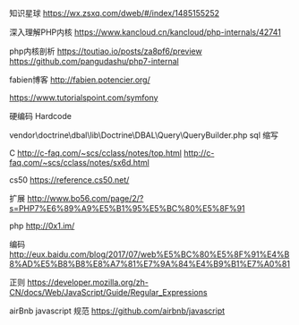 知识星球
https://wx.zsxq.com/dweb/#/index/1485155252

深入理解PHP内核
https://www.kancloud.cn/kancloud/php-internals/42741

php内核剖析
https://toutiao.io/posts/za8pf6/preview
https://github.com/pangudashu/php7-internal

fabien博客
http://fabien.potencier.org/


https://www.tutorialspoint.com/symfony

硬编码 Hardcode 

vendor\doctrine\dbal\lib\Doctrine\DBAL\Query\QueryBuilder.php
sql 缩写

C
http://c-faq.com/~scs/cclass/notes/top.html
http://c-faq.com/~scs/cclass/notes/sx6d.html

cs50
https://reference.cs50.net/

扩展
http://www.bo56.com/page/2/?s=PHP7%E6%89%A9%E5%B1%95%E5%BC%80%E5%8F%91


php
http://0x1.im/

编码
http://eux.baidu.com/blog/2017/07/web%E5%BC%80%E5%8F%91%E4%B8%AD%E5%B8%B8%E8%A7%81%E7%9A%84%E4%B9%B1%E7%A0%81


正则
https://developer.mozilla.org/zh-CN/docs/Web/JavaScript/Guide/Regular_Expressions

airBnb javascript 规范
https://github.com/airbnb/javascript
